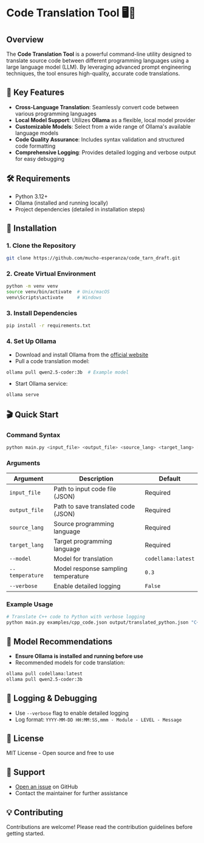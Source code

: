 # Code Translation Tool 🖥️🔄

## Overview
The **Code Translation Tool** is a powerful command-line utility designed to translate source code between different programming languages using a large language model (LLM). By leveraging advanced prompt engineering techniques, the tool ensures high-quality, accurate code translations.

## 🌟 Key Features
- **Cross-Language Translation**: Seamlessly convert code between various programming languages
- **Local Model Support**: Utilizes **Ollama** as a flexible, local model provider
- **Customizable Models**: Select from a wide range of Ollama's available language models
- **Code Quality Assurance**: Includes syntax validation and structured code formatting
- **Comprehensive Logging**: Provides detailed logging and verbose output for easy debugging

## 🛠 Requirements
- Python 3.12+
- Ollama (installed and running locally)
- Project dependencies (detailed in installation steps)

## 🚀 Installation

### 1. Clone the Repository
```bash
git clone https://github.com/mucho-esperanza/code_tarn_draft.git
```

### 2. Create Virtual Environment
```bash
python -m venv venv
source venv/bin/activate  # Unix/macOS
venv\Scripts\activate     # Windows
```

### 3. Install Dependencies
```bash
pip install -r requirements.txt
```

### 4. Set Up Ollama
- Download and install Ollama from the [official website](https://ollama.com)
- Pull a code translation model:
```bash
ollama pull qwen2.5-coder:3b  # Example model
```
- Start Ollama service:
```bash
ollama serve
```

## 🎬 Quick Start

### Command Syntax
```bash
python main.py <input_file> <output_file> <source_lang> <target_lang> [options]
```

### Arguments
| Argument | Description | Default |
|----------|-------------|---------|
| `input_file` | Path to input code file (JSON) | Required |
| `output_file` | Path to save translated code (JSON) | Required |
| `source_lang` | Source programming language | Required |
| `target_lang` | Target programming language | Required |
| `--model` | Model for translation | `codellama:latest` |
| `--temperature` | Model response sampling temperature | `0.3` |
| `--verbose` | Enable detailed logging | `False` |

### Example Usage
```bash
# Translate C++ code to Python with verbose logging
python main.py examples/cpp_code.json output/translated_python.json "C++" "Python" --model "qwen2.5-coder" --verbose
```

## 🤖 Model Recommendations
- **Ensure Ollama is installed and running before use**
- Recommended models for code translation:
```bash
ollama pull codellama:latest
ollama pull qwen2.5-coder:3b
```

## 📝 Logging & Debugging
- Use `--verbose` flag to enable detailed logging
- Log format: `YYYY-MM-DD HH:MM:SS,mmm - Module - LEVEL - Message`

## 📄 License
MIT License - Open source and free to use

## 🤝 Support
- [Open an issue](https://github.com/yourusername/code-translation-tool/issues) on GitHub
- Contact the maintainer for further assistance

## 💡 Contributing
Contributions are welcome! Please read the contribution guidelines before getting started.

